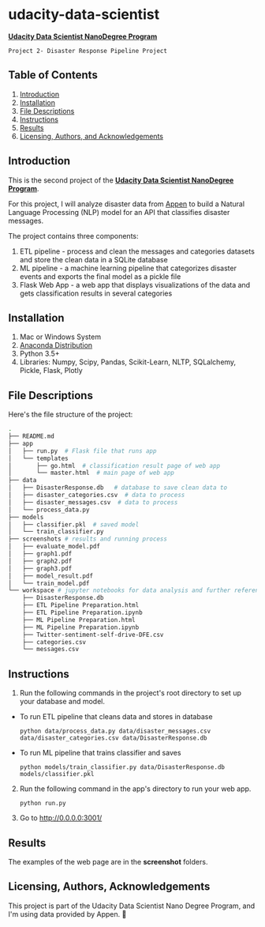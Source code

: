 # udacity-data-scientist
[**Udacity Data Scientist NanoDegree Program**](https://www.udacity.com/course/data-scientist-nanodegree--nd025)

`Project 2- Disaster Response Pipeline Project`
## Table of Contents

1. [Introduction](#introduction)
2. [Installation](#installation)
3. [File Descriptions](#files)
4. [Instructions](#instructions)
5. [Results](#results)
6. [Licensing, Authors, and Acknowledgements](#licensing)

## Introduction <a name="introduction"></a>
This is the second project of the [**Udacity Data Scientist NanoDegree Program**](https://www.udacity.com/course/data-scientist-nanodegree--nd025).

For this project, I will analyze disaster data from [Appen](https://www.figure-eight.com/) to build a Natural Language Processing (NLP) model for an API that classifies disaster messages. 

The project contains three components:
1. ETL pipeline - process and clean the messages and categories datasets and store the clean data in a SQLite database
2. ML pipeline - a machine learning pipeline that categorizes disaster events and exports the final model as a pickle file
3. Flask Web App - a web app that displays visualizations of the data and gets classification results in several categories


## Installation <a name="installation"></a>
1. Mac or Windows System
2. [Anaconda Distribution](https://docs.anaconda.com/free/anaconda/index.html)
3. Python 3.5+
4. Libraries:
Numpy, Scipy, Pandas, Scikit-Learn, NLTP, SQLalchemy, Pickle, Flask, Plotly

## File Descriptions <a name="files"></a>
Here's the file structure of the project:
```bash
.
├── README.md
├── app
│   ├── run.py  # Flask file that runs app
│   └── templates
│       ├── go.html  # classification result page of web app
│       └── master.html  # main page of web app
├── data
│   ├── DisasterResponse.db   # database to save clean data to
│   ├── disaster_categories.csv  # data to process 
│   ├── disaster_messages.csv  # data to process 
│   └── process_data.py
├── models
│   ├── classifier.pkl  # saved model 
│   └── train_classifier.py
├── screenshots # results and running process
│   ├── evaluate_model.pdf  
│   ├── graph1.pdf
│   ├── graph2.pdf
│   ├── graph3.pdf
│   ├── model_result.pdf
│   └── train_model.pdf
└── workspace # jupyter notebooks for data analysis and further references
    ├── DisasterResponse.db
    ├── ETL Pipeline Preparation.html
    ├── ETL Pipeline Preparation.ipynb
    ├── ML Pipeline Preparation.html
    ├── ML Pipeline Preparation.ipynb
    ├── Twitter-sentiment-self-drive-DFE.csv
    ├── categories.csv
    └── messages.csv
```


## Instructions <a name='instructions'></a>
1. Run the following commands in the project's root directory to set up your database and model.

- To run ETL pipeline that cleans data and stores in database
  
    `python data/process_data.py data/disaster_messages.csv data/disaster_categories.csv data/DisasterResponse.db`
  
- To run ML pipeline that trains classifier and saves
  
    `python models/train_classifier.py data/DisasterResponse.db models/classifier.pkl`

2. Run the following command in the app's directory to run your web app.

    `python run.py`

4. Go to http://0.0.0.0:3001/


## Results<a name="results"></a>
The examples of the web page are in the **screenshot** folders. 

## Licensing, Authors, Acknowledgements<a name="licensing"></a>
This project is part of the Udacity Data Scientist Nano Degree Program, and I'm using data provided by Appen. :love_you_gesture:

